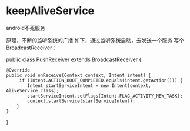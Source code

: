 # keepAliveService
android不死服务

原理，不断的监听系统的广播
如下，通过监听系统启动，去发送一个服务
写个BroadcastReceiver：

public class PushReceiver extends BroadcastReceiver {  
  
    @Override  
    public void onReceive(Context context, Intent intent) {  
         if (Intent.ACTION_BOOT_COMPLETED.equals(intent.getAction())) {
            Intent startServiceIntent = new Intent(context, AliveService.class);
            startServiceIntent.setFlags(Intent.FLAG_ACTIVITY_NEW_TASK);
            context.startService(startServiceIntent);
        }
    }  
}  

 <service android:name=".service.AliveService" />
        <receiver android:name=".breoadcast.BootBroadcastReceiver">
            <intent-filter>
                <action android:name="android.intent.action.BOOT_COMPLETED"></action>
                <action android:name="android.intent.action.USER_PRESENT" />
            </intent-filter>
        </receiver>




